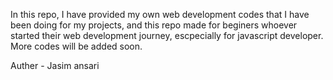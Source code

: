 In this repo, I have provided my own web development codes that I have been doing for my projects, and this repo made for beginers whoever started their web development journey, escpecially for javascript developer. 
More codes will be added soon.

Auther - Jasim ansari
